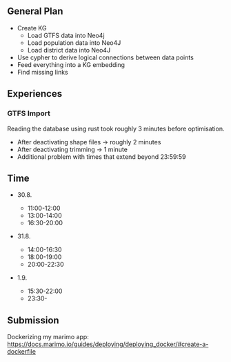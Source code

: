 ## General Plan

- Create KG
  - Load GTFS data into Neo4j
  - Load population data into Neo4J
  - Load district data into Neo4J
- Use cypher to derive logical connections between data points
- Feed everything into a KG embedding
- Find missing links

## Experiences

### GTFS Import

Reading the database using rust took roughly 3 minutes before optimisation.
- After deactivating shape files → roughly 2 minutes
- After deactivating trimming → 1 minute
- Additional problem with times that extend beyond 23:59:59

## Time

- 30.8.
  + 11:00-12:00
  + 13:00-14:00
  + 16:30-20:00

- 31.8.
  + 14:00-16:30
  + 18:00-19:00
  + 20:00-22:30

- 1.9.
  + 15:30-22:00
  + 23:30-


## Submission

Dockerizing my marimo app:  
https://docs.marimo.io/guides/deploying/deploying_docker/#create-a-dockerfile